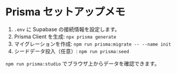 # Prisma セットアップメモ

1. `.env` に Supabase の接続情報を設定します。
2. Prisma Client を生成: `npx prisma generate`
3. マイグレーションを作成: `npm run prisma:migrate -- --name init`
4. シードデータ投入（任意）: `npm run prisma:seed`

`npm run prisma:studio` でブラウザ上からデータを確認できます。
